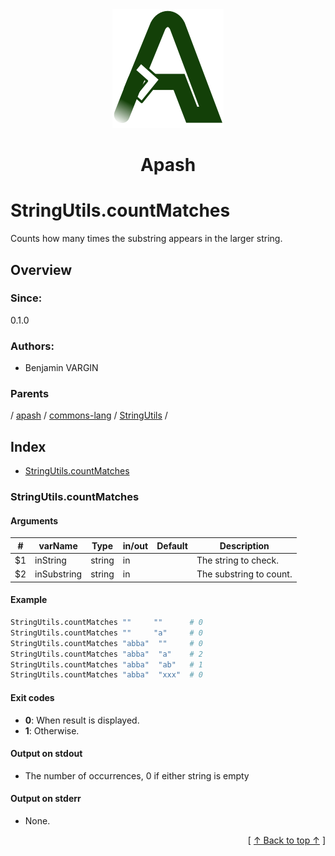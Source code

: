 
<div align='center' id='apash-top'>
  <a href='https://github.com/hastec-fr/apash'>
    <img alt='apash-logo' src='../../../../../../../assets/apash-logo.svg'/>
  </a>

  # Apash
</div>

# StringUtils.countMatches

Counts how many times the substring appears in the larger string.

## Overview

### Since:
0.1.0

### Authors:
* Benjamin VARGIN

### Parents
<!-- apash.parentBegin -->
[](../../../../.md) / [apash](../../../apash.md) / [commons-lang](../../commons-lang.md) / [StringUtils](../StringUtils.md) / 
<!-- apash.parentEnd -->

## Index

* [StringUtils.countMatches](#stringutilscountmatches)

### StringUtils.countMatches

#### Arguments
| #      | varName        | Type          | in/out   | Default    | Description                           |
|--------|----------------|---------------|----------|------------|---------------------------------------|
| $1     | inString       | string        | in       |            | The string to check.                  |
| $2     | inSubstring    | string        | in       |            | The substring to count.               |

#### Example

```bash
StringUtils.countMatches ""     ""      # 0
StringUtils.countMatches ""     "a"     # 0
StringUtils.countMatches "abba"  ""     # 0
StringUtils.countMatches "abba"  "a"    # 2
StringUtils.countMatches "abba"  "ab"   # 1
StringUtils.countMatches "abba"  "xxx"  # 0
```

#### Exit codes

* **0**: When result is displayed.
* **1**: Otherwise.

#### Output on stdout

* The number of occurrences, 0 if either string is empty

#### Output on stderr

* None.


  <div align='right'>[ <a href='#apash-top'>↑ Back to top ↑</a> ]</div>

